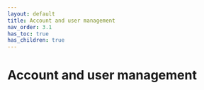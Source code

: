 ```yaml
---
layout: default
title: Account and user management
nav_order: 3.1
has_toc: true
has_children: true
---
```


# Account and user management
